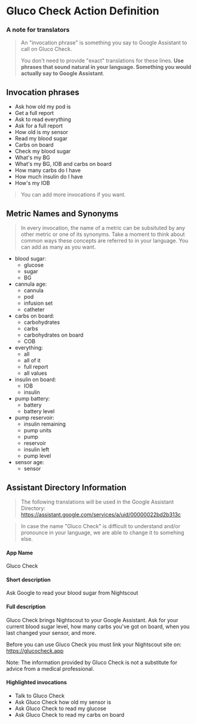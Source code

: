 # Gluco Check Action Definition

### A note for translators

> An "invocation phrase" is something you say to Google Assistant to call on Gluco Check.
> 
> You don't need to provide "exact" translations for these lines.
> **Use phrases that sound natural in your language. Something you would actually say to Google Assistant**.

## Invocation phrases

- Ask how old my pod is
- Get a full report
- Ask to read everything
- Ask for a full report
- How old is my sensor
- Read my blood sugar
- Carbs on board
- Check my blood sugar
- What's my BG
- What's my BG, IOB and carbs on board
- How many carbs do I have
- How much insulin do I have
- How's my IOB

> You can add more invocations if you want.

## Metric Names and Synonyms

> In every invocation, the name of a metric can be subsituted by any other metric or one of its synonyms. Take a moment to think about common ways these concepts are referred to in your language. You can add as many as you want.

- blood sugar:
  - glucose
  - sugar
  - BG
- cannula age:
  - cannula
  - pod
  - infusion set
  - catheter
- carbs on board:
  - carbohydrates
  - carbs
  - carbohydrates on board
  - COB
- everything:
  - all
  - all of it
  - full report
  - all values
- insulin on board:
  - IOB
  - insulin
- pump battery:
  - battery
  - battery level
- pump reservoir:
  - insulin remaining
  - pump units
  - pump
  - reservoir
  - insulin left
  - pump level
- sensor age:
  - sensor

## Assistant Directory Information
> The following translations will be used in the Google Assistant Directory: https://assistant.google.com/services/a/uid/00000022bd2b313c

> In case the name "Gluco Check" is difficult to understand and/or pronounce in your language, we are able to change it to somehing else.

#### App Name
Gluco Check

#### Short description
Ask Google to read your blood sugar from Nightscout

#### Full description
Gluco Check brings Nightscout to your Google Assistant. Ask for your current blood sugar level, how many carbs you've got on board, when you last changed your sensor, and more.

Before you can use Gluco Check you must link your Nightscout site on: https://glucocheck.app

Note: The information provided by Gluco Check is not a substitute for advice from a medical professional.

#### Highlighted invocations
- Talk to Gluco Check
- Ask Gluco Check how old my sensor is
- Ask Gluco Check to read my glucose
- Ask Gluco Check to read my carbs on board
